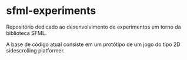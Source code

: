 # sfml-experiments

Repositório dedicado ao desenvolvimento de experimentos em torno da biblioteca SFML.

A base de código atual consiste em um protótipo de um jogo do tipo 2D sidescrolling platformer.
